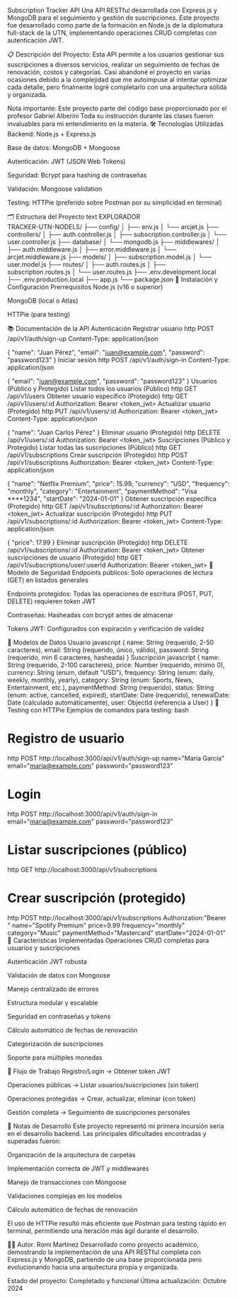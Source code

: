 Subscription Tracker API
Una API RESTful desarrollada con Express.js y MongoDB para el seguimiento y gestión de suscripciones. Este proyecto fue desarrollado como parte de la formación en Node.js de la diplomatura full-stack de la UTN, implementando operaciones CRUD completas con autenticación JWT.

📋 Descripción del Proyecto:
Esta API permite a los usuarios gestionar sus suscripciones a diversos servicios, realizar un seguimiento de fechas de renovación, costos y categorías. Casi abandoné el proyecto en varias ocasiones debido a la complejidad que me autoimpuse al intentar optimizar cada detalle, pero finalmente logré completarlo con una arquitectura sólida y organizada.

Nota importante: Este proyecto parte del código base proporcionado por el profesor Gabriel Alberini
Toda su instrucción durante las clases fueron invaluables para mi entendimiento en la materia.
🛠 Tecnologías Utilizadas
Backend: Node.js + Express.js

Base de datos: MongoDB + Mongoose

Autenticación: JWT (JSON Web Tokens)

Seguridad: Bcrypt para hashing de contraseñas

Validación: Mongoose validation

Testing: HTTPie (preferido sobre Postman por su simplicidad en terminal)

🗂 Estructura del Proyecto
text
EXPLORADOR  
TRACKER-UTN-NODELS/
├── config/
│   ├── env.js
│   └── arcjet.js
├── controllers/
│   ├── auth.controller.js
│   ├── subscription.controller.js
│   └── user.controller.js
├── database/
│   └── mongodb.js
├── middlewares/
│   ├── auth.middleware.js
│   ├── error.middleware.js
│   └── arcjet.middleware.js
├── models/
│   ├── subscription.model.js
│   └── user.model.js
├── routes/
│   ├── auth.routes.js
│   ├── subscription.routes.js
│   └── user.routes.js
├── .env.development.local
├── .env.production.local
├── app.js
└── package.json
🚀 Instalación y Configuración
Prerrequisitos
Node.js (v16 o superior)

MongoDB (local o Atlas)

HTTPie (para testing)




📚 Documentación de la API
Autenticación
Registrar usuario
http
POST /api/v1/auth/sign-up
Content-Type: application/json

{
  "name": "Juan Pérez",
  "email": "juan@example.com",
  "password": "password123"
}
Iniciar sesión
http
POST /api/v1/auth/sign-in
Content-Type: application/json

{
  "email": "juan@example.com",
  "password": "password123"
}
Usuarios (Público y Protegido)
Listar todos los usuarios (Público)
http
GET /api/v1/users
Obtener usuario específico (Protegido)
http
GET /api/v1/users/:id
Authorization: Bearer <token_jwt>
Actualizar usuario (Protegido)
http
PUT /api/v1/users/:id
Authorization: Bearer <token_jwt>
Content-Type: application/json

{
  "name": "Juan Carlos Pérez"
}
Eliminar usuario (Protegido)
http
DELETE /api/v1/users/:id
Authorization: Bearer <token_jwt>
Suscripciones (Público y Protegido)
Listar todas las suscripciones (Público)
http
GET /api/v1/subscriptions
Crear suscripción (Protegido)
http
POST /api/v1/subscriptions
Authorization: Bearer <token_jwt>
Content-Type: application/json

{
  "name": "Netflix Premium",
  "price": 15.99,
  "currency": "USD",
  "frequency": "monthly",
  "category": "Entertainment",
  "paymentMethod": "Visa ****1234",
  "startDate": "2024-01-01"
}
Obtener suscripción específica (Protegido)
http
GET /api/v1/subscriptions/:id
Authorization: Bearer <token_jwt>
Actualizar suscripción (Protegido)
http
PUT /api/v1/subscriptions/:id
Authorization: Bearer <token_jwt>
Content-Type: application/json

{
  "price": 17.99
}
Eliminar suscripción (Protegido)
http
DELETE /api/v1/subscriptions/:id
Authorization: Bearer <token_jwt>
Obtener suscripciones de usuario (Protegido)
http
GET /api/v1/subscriptions/user/:userId
Authorization: Bearer <token_jwt>
🔐 Modelo de Seguridad
Endpoints públicos: Solo operaciones de lectura (GET) en listados generales

Endpoints protegidos: Todas las operaciones de escritura (POST, PUT, DELETE) requieren token JWT

Contraseñas: Hasheadas con bcrypt antes de almacenar

Tokens JWT: Configurados con expiración y verificación de validez

💾 Modelos de Datos
Usuario
javascript
{
  name: String (requerido, 2-50 caracteres),
  email: String (requerido, único, válido),
  password: String (requerido, min 6 caracteres, hasheada)
}
Suscripción
javascript
{
  name: String (requerido, 2-100 caracteres),
  price: Number (requerido, mínimo 0),
  currency: String (enum, default "USD"),
  frequency: String (enum: daily, weekly, monthly, yearly),
  category: String (enum: Sports, News, Entertainment, etc.),
  paymentMethod: String (requerido),
  status: String (enum: active, cancelled, expired),
  startDate: Date (requerido),
  renewalDate: Date (calculado automáticamente),
  user: ObjectId (referencia a User)
}
🧪 Testing con HTTPie
Ejemplos de comandos para testing:
bash
# Registro de usuario
http POST http://localhost:3000/api/v1/auth/sign-up name="Maria Garcia" email="maria@example.com" password="password123"

# Login
http POST http://localhost:3000/api/v1/auth/sign-in email="maria@example.com" password="password123"

# Listar suscripciones (público)
http GET http://localhost:3000/api/v1/subscriptions

# Crear suscripción (protegido)
http POST http://localhost:3000/api/v1/subscriptions Authorization:"Bearer <token>" name="Spotify Premium" price=9.99 frequency="monthly" category="Music" paymentMethod="Mastercard" startDate="2024-01-01"
🎯 Características Implementadas
Operaciones CRUD completas para usuarios y suscripciones

Autenticación JWT robusta

Validación de datos con Mongoose

Manejo centralizado de errores

Estructura modular y escalable

Seguridad en contraseñas y tokens

Cálculo automático de fechas de renovación

Categorización de suscripciones

Soporte para múltiples monedas

🔄 Flujo de Trabajo
Registro/Login → Obtener token JWT

Operaciones públicas → Listar usuarios/suscripciones (sin token)

Operaciones protegidas → Crear, actualizar, eliminar (con token)

Gestión completa → Seguimiento de suscripciones personales

📝 Notas de Desarrollo
Este proyecto representó mi primera incursión seria en el desarrollo backend. Las principales dificultades encontradas y superadas fueron:

Organización de la arquitectura de carpetas

Implementación correcta de JWT y middlewares

Manejo de transacciones con Mongoose

Validaciones complejas en los modelos

Cálculo automático de fechas de renovación

El uso de HTTPie resultó más eficiente que Postman para testing rápido en terminal, permitiendo una iteración más ágil durante el desarrollo.

👨‍💻 Autor: Romi Martínez
Desarrollado como proyecto académico, demostrando la implementación de una API RESTful completa con Express.js y MongoDB, partiendo de una base proporcionada pero evolucionando hacia una arquitectura propia y organizada.

Estado del proyecto: Completado y funcional
Última actualización: Octubre 2024

